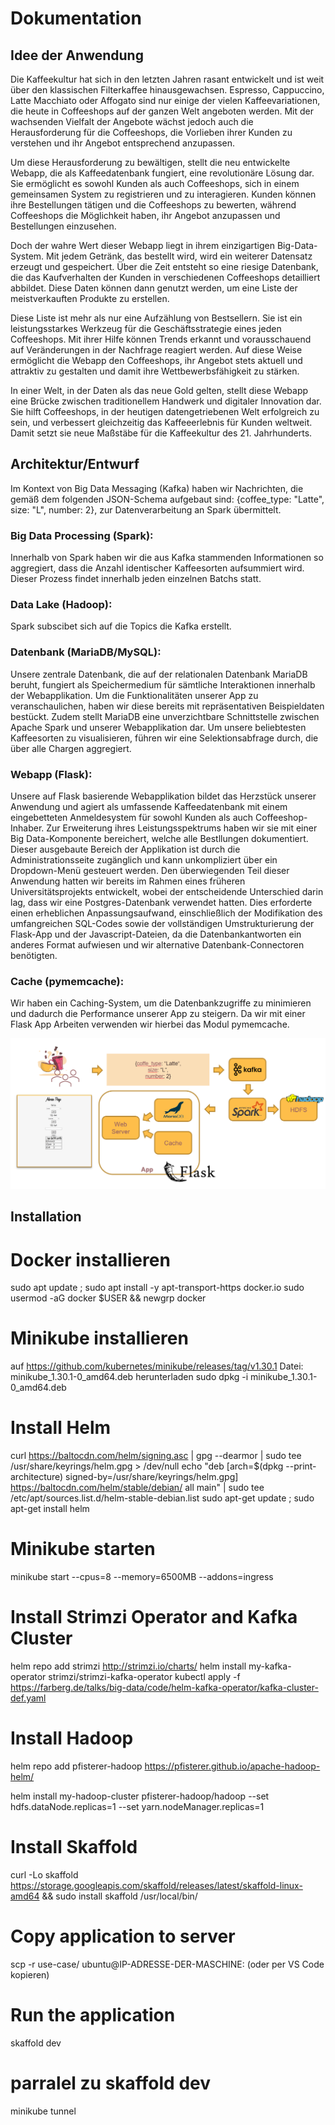 <h1>Dokumentation</h1>
<h2>Idee der Anwendung</h2>

Die Kaffeekultur hat sich in den letzten Jahren rasant entwickelt und ist weit über den klassischen Filterkaffee hinausgewachsen. Espresso, Cappuccino, Latte Macchiato oder Affogato sind nur einige der vielen Kaffeevariationen, die heute in Coffeeshops auf der ganzen Welt angeboten werden. Mit der wachsenden Vielfalt der Angebote wächst jedoch auch die Herausforderung für die Coffeeshops, die Vorlieben ihrer Kunden zu verstehen und ihr Angebot entsprechend anzupassen. 

Um diese Herausforderung zu bewältigen, stellt die neu entwickelte Webapp, die als Kaffeedatenbank fungiert, eine revolutionäre Lösung dar. Sie ermöglicht es sowohl Kunden als auch Coffeeshops, sich in einem gemeinsamen System zu registrieren und zu interagieren. Kunden können ihre Bestellungen tätigen und die Coffeeshops zu bewerten, während Coffeeshops die Möglichkeit haben, ihr Angebot anzupassen und Bestellungen einzusehen. 

Doch der wahre Wert dieser Webapp liegt in ihrem einzigartigen Big-Data-System. Mit jedem Getränk, das bestellt wird, wird ein weiterer Datensatz erzeugt und gespeichert. Über die Zeit entsteht so eine riesige Datenbank, die das Kaufverhalten der Kunden in verschiedenen Coffeeshops detailliert abbildet. Diese Daten können dann genutzt werden, um eine Liste der meistverkauften Produkte zu erstellen.

Diese Liste ist mehr als nur eine Aufzählung von Bestsellern. Sie ist ein leistungsstarkes Werkzeug für die Geschäftsstrategie eines jeden Coffeeshops. Mit ihrer Hilfe können Trends erkannt und vorausschauend auf Veränderungen in der Nachfrage reagiert werden. Auf diese Weise ermöglicht die Webapp den Coffeeshops, ihr Angebot stets aktuell und attraktiv zu gestalten und damit ihre Wettbewerbsfähigkeit zu stärken.

In einer Welt, in der Daten als das neue Gold gelten, stellt diese Webapp eine Brücke zwischen traditionellem Handwerk und digitaler Innovation dar. Sie hilft Coffeeshops, in der heutigen datengetriebenen Welt erfolgreich zu sein, und verbessert gleichzeitig das Kaffeeerlebnis für Kunden weltweit. Damit setzt sie neue Maßstäbe für die Kaffeekultur des 21. Jahrhunderts.

<h2>Architektur/Entwurf</h2>

Im Kontext von Big Data Messaging (Kafka) haben wir Nachrichten, die gemäß dem folgenden JSON-Schema aufgebaut sind: {coffee_type: "Latte", size: "L", number: 2}, zur Datenverarbeitung an Spark übermittelt.

### Big Data Processing (Spark):
Innerhalb von Spark haben wir die aus Kafka stammenden Informationen so aggregiert, dass die Anzahl identischer Kaffeesorten aufsummiert wird. Dieser Prozess findet innerhalb jeden einzelnen Batchs statt.

### Data Lake (Hadoop):
Spark subscibet sich auf die Topics die Kafka erstellt.

### Datenbank (MariaDB/MySQL):
Unsere zentrale Datenbank, die auf der relationalen Datenbank MariaDB beruht, fungiert als Speichermedium für sämtliche Interaktionen innerhalb der Webapplikation. Um die Funktionalitäten unserer App zu veranschaulichen, haben wir diese bereits mit repräsentativen Beispieldaten bestückt. Zudem stellt MariaDB eine unverzichtbare Schnittstelle zwischen Apache Spark und unserer Webapplikation dar. Um unsere beliebtesten Kaffeesorten zu visualisieren, führen wir eine Selektionsabfrage durch, die über alle Chargen aggregiert.

### Webapp (Flask):
Unsere auf Flask basierende Webapplikation bildet das Herzstück unserer Anwendung und agiert als umfassende Kaffeedatenbank mit einem eingebetteten Anmeldesystem für sowohl Kunden als auch Coffeeshop-Inhaber. Zur Erweiterung ihres Leistungsspektrums haben wir sie mit einer Big Data-Komponente bereichert, welche alle Bestllungen dokumentiert. Dieser ausgebaute Bereich der Applikation ist durch die Administrationsseite zugänglich und kann unkompliziert über ein Dropdown-Menü gesteuert werden. Den überwiegenden Teil dieser Anwendung hatten wir bereits im Rahmen eines früheren Universitätsprojekts entwickelt, wobei der entscheidende Unterschied darin lag, dass wir eine Postgres-Datenbank verwendet hatten. Dies erforderte einen erheblichen Anpassungsaufwand, einschließlich der Modifikation des umfangreichen SQL-Codes sowie der vollständigen Umstrukturierung der Flask-App und der Javascript-Dateien, da die Datenbankantworten ein anderes Format aufwiesen und wir alternative Datenbank-Connectoren benötigten.

### Cache (pymemcache):
Wir haben ein Caching-System, um die Datenbankzugriffe zu minimieren und dadurch die Performance unserer App zu steigern. Da wir mit einer Flask App Arbeiten verwenden wir hierbei das Modul pymemcache.

![Bild Architektur](./Architektur.PNG)

<h2>Installation</h2>

# Docker installieren
sudo apt update ; sudo apt install -y apt-transport-https docker.io
sudo usermod -aG docker $USER && newgrp docker

# Minikube installieren 
auf https://github.com/kubernetes/minikube/releases/tag/v1.30.1 Datei: minikube_1.30.1-0_amd64.deb herunterladen
sudo dpkg -i minikube_1.30.1-0_amd64.deb

# Install Helm
curl https://baltocdn.com/helm/signing.asc | gpg --dearmor | sudo tee /usr/share/keyrings/helm.gpg > /dev/null
echo "deb [arch=$(dpkg --print-architecture) signed-by=/usr/share/keyrings/helm.gpg] https://baltocdn.com/helm/stable/debian/ all main" | sudo tee /etc/apt/sources.list.d/helm-stable-debian.list
sudo apt-get update ; sudo apt-get install helm

# Minikube starten
minikube start --cpus=8 --memory=6500MB --addons=ingress

# Install Strimzi Operator and Kafka Cluster
helm repo add strimzi http://strimzi.io/charts/
helm install my-kafka-operator strimzi/strimzi-kafka-operator
kubectl apply -f https://farberg.de/talks/big-data/code/helm-kafka-operator/kafka-cluster-def.yaml

# Install Hadoop
helm repo add pfisterer-hadoop https://pfisterer.github.io/apache-hadoop-helm/

helm install my-hadoop-cluster pfisterer-hadoop/hadoop --set hdfs.dataNode.replicas=1 --set yarn.nodeManager.replicas=1
# Install Skaffold
curl -Lo skaffold https://storage.googleapis.com/skaffold/releases/latest/skaffold-linux-amd64 && sudo install skaffold /usr/local/bin/
# Copy application to server 
scp -r use-case/ ubuntu@IP-ADRESSE-DER-MASCHINE: (oder per VS Code kopieren)
# Run the application 
skaffold dev
# parralel zu skaffold dev
minikube tunnel


